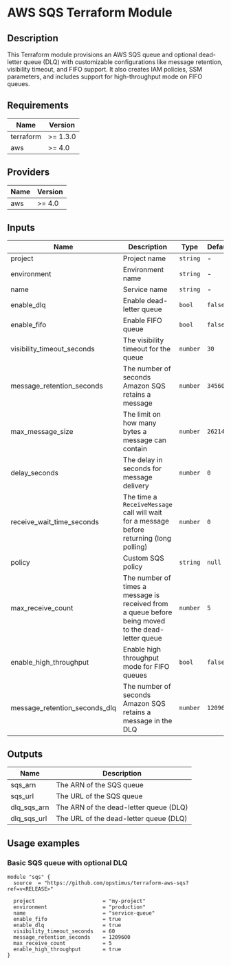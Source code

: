 # AWS SQS Terraform Module

## Description

This Terraform module provisions an AWS SQS queue and optional dead-letter queue (DLQ) with customizable configurations like message retention, visibility timeout, and FIFO support. It also creates IAM policies, SSM parameters, and includes support for high-throughput mode on FIFO queues.

## Requirements

| Name      | Version   |
|-----------|-----------|
| terraform | >= 1.3.0  |
| aws       | >= 4.0    |

## Providers

| Name | Version |
|------|---------|
| aws  | >= 4.0  |

## Inputs

| Name                        | Description                                                                                                     | Type     | Default  | Required |
|-----------------------------|-----------------------------------------------------------------------------------------------------------------|----------|----------|:--------:|
| project                     | Project name                                                                                                    | `string` | -        |   yes    |
| environment                 | Environment name                                                                                                | `string` | -        |   yes    |
| name                        | Service name                                                                                                    | `string` | -        |   yes    |
| enable_dlq                  | Enable dead-letter queue                                                                                         | `bool`   | `false`  |    no    |
| enable_fifo                 | Enable FIFO queue                                                                                               | `bool`   | `false`  |    no    |
| visibility_timeout_seconds   | The visibility timeout for the queue                                                                            | `number` | `30`     |    no    |
| message_retention_seconds    | The number of seconds Amazon SQS retains a message                                                              | `number` | `345600` |    no    |
| max_message_size             | The limit on how many bytes a message can contain                                                               | `number` | `262144` |    no    |
| delay_seconds                | The delay in seconds for message delivery                                                                       | `number` | `0`      |    no    |
| receive_wait_time_seconds    | The time a `ReceiveMessage` call will wait for a message before returning (long polling)                        | `number` | `0`      |    no    |
| policy                      | Custom SQS policy                                                                                               | `string` | `null`   |    no    |
| max_receive_count            | The number of times a message is received from a queue before being moved to the dead-letter queue               | `number` | `5`      |    no    |
| enable_high_throughput       | Enable high throughput mode for FIFO queues                                                                     | `bool`   | `false`  |    no    |
| message_retention_seconds_dlq| The number of seconds Amazon SQS retains a message in the DLQ                                                   | `number` | `1209600`|    no    |

## Outputs

| Name         | Description                            |
|--------------|----------------------------------------|
| sqs_arn      | The ARN of the SQS queue               |
| sqs_url      | The URL of the SQS queue               |
| dlq_sqs_arn  | The ARN of the dead-letter queue (DLQ) |
| dlq_sqs_url  | The URL of the dead-letter queue (DLQ) |

## Usage examples

### Basic SQS queue with optional DLQ

```hcl
module "sqs" {
  source  = "https://github.com/opstimus/terraform-aws-sqs?ref=v<RELEASE>"

  project                      = "my-project"
  environment                  = "production"
  name                         = "service-queue"
  enable_fifo                  = true
  enable_dlq                   = true
  visibility_timeout_seconds   = 60
  message_retention_seconds    = 1209600
  max_receive_count            = 5
  enable_high_throughput       = true
}
```